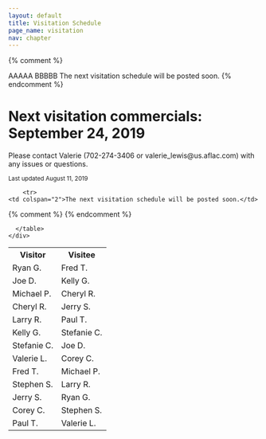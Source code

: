 ```yaml
---
layout: default
title: Visitation Schedule
page_name: visitation
nav: chapter
---
```

{% comment %}
  <tr>
    <td data-th="Vistor">AAAAA</td>
    <td data-th="Visitee">BBBBB</td>
  </tr>
  
  <tr>
    <td colspan="2">The next visitation schedule will be posted soon.</td>
  </tr>
{% endcomment %}

<div class="container margin-b-30">
  <div class="wide_banner">
    <h1>Next visitation commercials: September 24, 2019</h1>
</div>
  <div class="row">
    <div class="col-md-6 col-md-offset-3">
      <p>Please contact Valerie (702-274-3406 or valerie_lewis@us.aflac.com) with any issues or questions. </p>
      <small>Last updated August 11, 2019</small>
      <table class="rwd-table">
        <tr>
          <th>Visitor</th>
          <th>Visitee</th>
        </tr>
        
        
        <tr>
    <td colspan="2">The next visitation schedule will be posted soon.</td>
  </tr>
{% comment %}
        <tr>
          <td data-th="Vistor">Ryan G.</td>
          <td data-th="Visitee">Fred T.</td>
        </tr>
        <tr>
          <td data-th="Vistor">Joe D.</td>
          <td data-th="Visitee">Kelly G.</td>
        </tr>
        <tr>
          <td data-th="Vistor">Michael P.</td>
          <td data-th="Visitee">Cheryl R.</td>
        </tr>
        <tr>
          <td data-th="Vistor">Cheryl R.</td>
          <td data-th="Visitee">Jerry S.</td>
        </tr>
        <tr>
          <td data-th="Vistor">Larry R.</td>
          <td data-th="Visitee">Paul T.</td>
        </tr>
        <tr>
          <td data-th="Vistor">Kelly G.</td>
          <td data-th="Visitee">Stefanie C.</td>
        </tr>
        <tr>
          <td data-th="Vistor">Stefanie C.</td>
          <td data-th="Visitee">Joe D.</td>
        </tr>
        <tr>
          <td data-th="Vistor">Valerie L.</td>
          <td data-th="Visitee">Corey C.</td>
        </tr>
        <tr>
          <td data-th="Vistor">Fred T.</td>
          <td data-th="Visitee">Michael P.</td>
        </tr>
        <tr>
          <td data-th="Vistor">Stephen S.</td>
          <td data-th="Visitee">Larry R.</td>
        </tr>
        <tr>
          <td data-th="Vistor">Jerry S.</td>
          <td data-th="Visitee">Ryan G.</td>
        </tr>
        <tr>
          <td data-th="Vistor">Corey C.</td>
          <td data-th="Visitee">Stephen S.</td>
        </tr>
        <tr>
          <td data-th="Vistor">Paul T.</td>
          <td data-th="Visitee">Valerie L.</td>
        </tr>
{% endcomment %}
        
      </table>
    </div>
  </div>
</div>